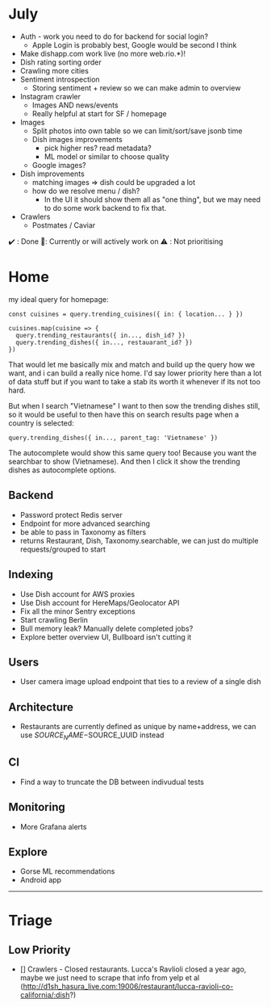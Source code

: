 # July

- Auth - work you need to do for backend for social login?
  - Apple Login is probably best, Google would be second I think
- Make dishapp.com work live (no more web.rio.\*)!
- Dish rating sorting order
- Crawling more cities
- Sentiment introspection
  - Storing sentiment + review so we can make admin to overview
- Instagram crawler
  - Images AND news/events
  - Really helpful at start for SF / homepage
- Images
  - Split photos into own table so we can limit/sort/save jsonb time
  - Dish images improvements
    - pick higher res? read metadata?
    - ML model or similar to choose quality
  - Google images?
- Dish improvements
  - matching images => dish could be upgraded a lot
  - how do we resolve menu / dish?
    - In the UI it should show them all as "one thing", but we may need to do some work backend to fix that.
- Crawlers
  - Postmates / Caviar

✔️ : Done
👷: Currently or will actively work on
⚠️ : Not prioritising

# Home

my ideal query for homepage:

```
const cuisines = query.trending_cuisines({ in: { location... } })

cuisines.map(cuisine => {
  query.trending_restaurants({ in..., dish_id? })
  query.trending_dishes({ in..., restauarant_id? })
})
```

That would let me basically mix and match and build up the query how we want, and i can build a really nice home. I'd say lower priority here than a lot of data stuff but if you want to take a stab its worth it whenever if its not too hard.

But when I search "Vietnamese" I want to then sow the trending dishes still, so it would be useful to then have this on search results page when a country is selected:

```
query.trending_dishes({ in..., parent_tag: 'Vietnamese' })
```

The autocomplete would show this same query too! Because you want the searchbar to show (Vietnamese). And then I click it show the trending dishes as autocomplete options.

## Backend

- Password protect Redis server
- Endpoint for more advanced searching
- be able to pass in Taxonomy as filters
- returns Restaurant, Dish, Taxonomy.searchable, we can just do multiple requests/grouped to start

## Indexing

- Use Dish account for AWS proxies
- Use Dish account for HereMaps/Geolocator API
- Fix all the minor Sentry exceptions
- Start crawling Berlin
- Bull memory leak? Manually delete completed jobs?
- Explore better overview UI, Bullboard isn't cutting it

## Users

- User camera image upload endpoint that ties to a review of a single dish

## Architecture

- Restaurants are currently defined as unique by name+address, we can use $SOURCE_NAME-$SOURCE_UUID instead

## CI

- Find a way to truncate the DB between indivudual tests

## Monitoring

- More Grafana alerts

## Explore

- Gorse ML recommendations
- Android app

---

# Triage

## Low Priority

- [] Crawlers - Closed restaurants. Lucca's Ravlioli closed a year ago, maybe we just need to scrape that info from yelp et al (http://d1sh_hasura_live.com:19006/restaurant/lucca-ravioli-co-california/:dish?)
